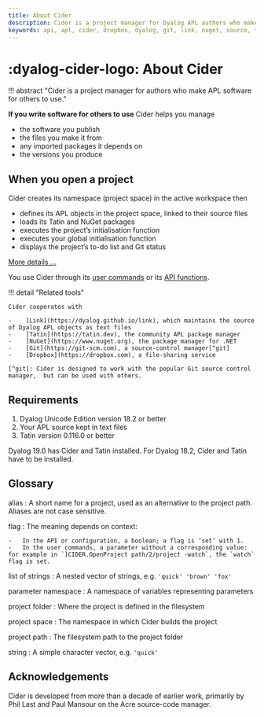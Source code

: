 ```yaml
---
title: About Cider
description: Cider is a project manager for Dyalog APL authors who make software for others to use.
keywords: api, apl, cider, dropbox, dyalog, git, link, nuget, source, tatin
---
```


# :dyalog-cider-logo: About Cider
<!-- # ![Cider logo](img/cider-logo.png){: style="height: 1em"} About Cider -->


!!! abstract "Cider is a project manager for authors who make APL software for others to use."

__If you write software for others to use__ Cider helps you manage

-   the software you publish
-   the files you make it from
-   any imported packages it depends on
-   the versions you produce


## When you open a project

Cider creates its namespace (project space) in the active workspace then

-   defines its APL objects in the project space, linked to their source files
-   loads its Tatin and NuGet packages
-   executes the project’s initialisation function
-   executes your global initialisation function 
-   displays the project’s to-do list and Git status

<!-- :fontawesome-solid-hand-point-right: -->
[More details …](open-project.md)


You use Cider through its [user commands](user-commands.md) or its [API functions](api.md).


!!! detail "Related tools"

	Cider cooperates with

	-    [Link](https://dyalog.github.io/link), which maintains the source of Dyalog APL objects as text files
	-    [Tatin](https://tatin.dev), the community APL package manager
	-    [NuGet](https://www.nuget.org), the package manager for .NET
	-    [Git](https://git-scm.com), a source-control manager[^git]
	-    [Dropbox](https://dropbox.com), a file-sharing service

	[^git]: Cider is designed to work with the popular Git source control manager,  but can be used with others.


## Requirements

1.  Dyalog Unicode Edition version 18.2 or better
1.  Your APL source kept in text files
1.  Tatin version 0.116.0 or better

Dyalog 19.0 has Cider and Tatin installed.
For Dyalog 18.2, Cider and Tatin have to be installed.


## Glossary

alias
: A short name for a project, used as an alternative to the project path. Aliases are not case sensitive.

flag
: The meaning depends on context:

	-   In the API or configuration, a boolean; a flag is ‘set’ with 1.
	-   In the user commands, a parameter without a corresponding value: for example in `]CIDER.OpenProject path/2/project -watch`, the `watch` flag is set.

list of strings
: A nested vector of strings, e.g. `'quick' 'brown' 'fox'`

parameter namespace
: A namespace of variables representing parameters

project folder
: Where the project is defined in the filesystem

project space
: The namespace in which Cider builds the project

project path
: The filesystem path to the project folder 

string
: A simple character vector, e.g. `'quick'`


## Acknowledgements

Cider is developed from more than a decade of earlier work, primarily by Phil Last and Paul Mansour on the Acre source-code manager.